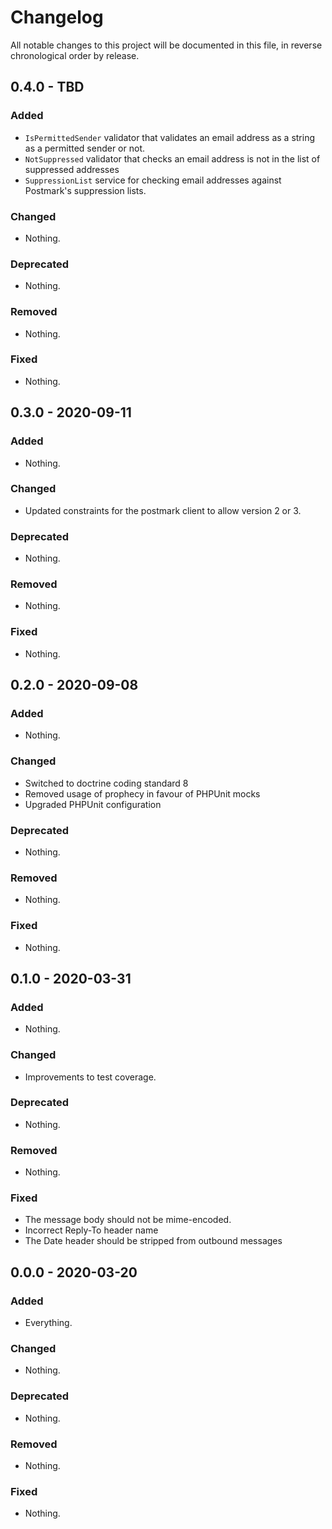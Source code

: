 # Changelog

All notable changes to this project will be documented in this file, in reverse chronological order by release.

## 0.4.0 - TBD

### Added

- `IsPermittedSender` validator that validates an email address as a string as a permitted sender or not.
- `NotSuppressed` validator that checks an email address is not in the list of suppressed addresses
- `SuppressionList` service for checking email addresses against Postmark's suppression lists.

### Changed

- Nothing.

### Deprecated

- Nothing.

### Removed

- Nothing.

### Fixed

- Nothing.

## 0.3.0 - 2020-09-11

### Added

- Nothing.

### Changed

- Updated constraints for the postmark client to allow version 2 or 3.

### Deprecated

- Nothing.

### Removed

- Nothing.

### Fixed

- Nothing.

## 0.2.0 - 2020-09-08

### Added

- Nothing.

### Changed

- Switched to doctrine coding standard 8
- Removed usage of prophecy in favour of PHPUnit mocks
- Upgraded PHPUnit configuration

### Deprecated

- Nothing.

### Removed

- Nothing.

### Fixed

- Nothing.

## 0.1.0 - 2020-03-31

### Added

- Nothing.

### Changed

- Improvements to test coverage.

### Deprecated

- Nothing.

### Removed

- Nothing.

### Fixed

- The message body should not be mime-encoded.
- Incorrect Reply-To header name
- The Date header should be stripped from outbound messages

## 0.0.0 - 2020-03-20

### Added

- Everything.

### Changed

- Nothing.

### Deprecated

- Nothing.

### Removed

- Nothing.

### Fixed

- Nothing.
